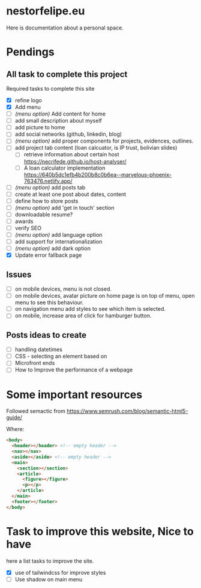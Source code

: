 # nestorfelipe.eu

Here is documentation about a personal space.

# Pendings

## All task to complete this project

Required tasks to complete this site

- [x] refine logo
- [x] Add menu
- [ ] _(menu option)_ Add content for home
- [ ] add small description about myself
- [ ] add picture to home
- [ ] add social networks (github, linkedin, blog)
- [ ] _(menu option)_ add proper components for projects, evidences, outlines.
- [ ] add project tab content (loan calcuator, is IP trust, bolivian slides)
  - [ ] retrieve information about certain host https://necrifede.github.io/host-analyser/
  - [ ] A loan calculator implementation https://640b5dc1efb4b200b8c0b6ea--marvelous-phoenix-763476.netlify.app/
- [ ] _(menu option)_ add posts tab
- [ ] create at least one post about dates, content
- [ ] define how to store posts
- [ ] _(menu option)_ add 'get in touch' section
- [ ] downloadable resume?
- [ ] awards
- [ ] verify SEO
- [ ] _(menu option)_ add language option
- [ ] add support for internationalization
- [ ] _(menu option)_ add dark option
- [x] Update error fallback page

## Issues

- [ ] on mobile devices, menu is not closed.
- [ ] on mobile devices, avatar picture on home page is on top of menu, open menu to see this behaviour.
- [ ] on navigation menu add styles to see which item is selected.
- [ ] on mobile, increase area of click for hamburger button.

## Posts ideas to create

- [ ] handling datetimes
- [ ] CSS - selecting an element based on
- [ ] Microfront ends
- [ ] How to Improve the performance of a webpage

# Some important resources

Followed semactic from https://www.semrush.com/blog/semantic-html5-guide/

Where:

```html
<body>
  <header></header> <!-- empty header -->
  <nav></nav>
  <aside></aside> <!-- empty header -->
  <main>
    <section></section>
    <article>
      <figure></figure>
      <p></p>
    </article>
  </main>
  <footer></footer>
</body>
```

# Task to improve this website, Nice to have

here a list tasks to improve the site.

- [x] use of tailwindcss for improve styles
- [ ] Use shadow on main menu
